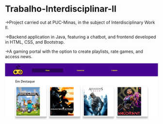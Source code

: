 # Trabalho-Interdisciplinar-II

<p>->Project carried out at PUC-Minas, in the subject of Interdisciplinary Work II.</p>
<p>->Backend application in Java, featuring a chatbot, and frontend developed in HTML, CSS, and Bootstrap.</p>
<p>->A gaming portal with the option to create playlists, rate games, and access news.</p>


![alt text](https://github.com/MarceloReisxz/Trabalho-Interdisciplinar-II/blob/main/fotos_aplicação/GamerHouse1.png)
